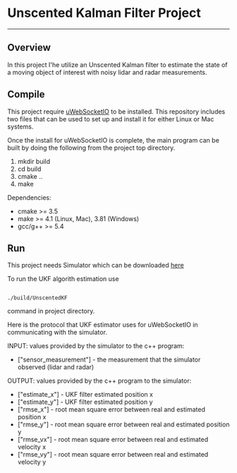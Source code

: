# Unscented Kalman Filter Project

---

## Overview

In this project I'he utilize an Unscented Kalman filter to estimate the state of a moving object of interest with noisy lidar and radar measurements.

## Compile

This project require [uWebSocketIO](https://github.com/uWebSockets/uWebSockets) to be installed. This repository includes two files that can be used to set up and install it for either Linux or Mac systems.

Once the install for uWebSocketIO is complete, the main program can be built by doing the following from the project top directory.

1. mkdir build
2. cd build
3. cmake ..
4. make

Dependencies:

* cmake >= 3.5
* make >= 4.1 (Linux, Mac), 3.81 (Windows)
* gcc/g++ >= 5.4


## Run

This project needs Simulator which can be downloaded [here](https://github.com/udacity/self-driving-car-sim/releases)

To run the UKF algorith estimation use

```

./build/UnscentedKF
```

command in project directory.


Here is the protocol that UKF estimator uses for uWebSocketIO in communicating with the simulator.


INPUT: values provided by the simulator to the c++ program:

* ["sensor_measurement"] - the measurement that the simulator observed (lidar and radar)


OUTPUT: values provided by the c++ program to the simulator:

* ["estimate_x"] - UKF filter estimated position x
* ["estimate_y"] - UKF filter estimated position y
* ["rmse_x"] - root mean square error between real and estimated position x
* ["rmse_y"] - root mean square error between real and estimated position y
* ["rmse_vx"] - root mean square error between real and estimated velocity x
* ["rmse_vy"] - root mean square error between real and estimated velocity y
